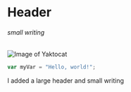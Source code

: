 # Header
###### small writing

![Image of Yaktocat](https://octodex.github.com/images/yaktocat.png)



``` javascript
var myVar = "Hello, world!";
```





I added a large header and small writing
